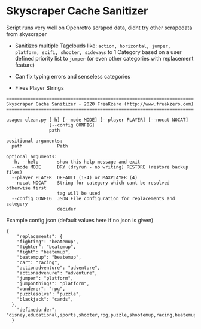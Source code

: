 # Skyscraper Cache Sanitizer

Script runs very well on Openretro scraped data, didnt try other scrapedata from skyscraper

- Sanitizes multiple Tagclouds like:
`action, horizontal, jumper, platform, scifi, shooter, sideways`
to 1 Category based on a user defined priority list to
`jumper` (or even other categories with replacement feature)

- Can fix typing errors and senseless categories

- Fixes Player Strings

```
======================================================================
Skyscraper Cache Sanitizer - 2020 FreaKzero (http://www.freakzero.com)
======================================================================

usage: clean.py [-h] [--mode MODE] [--player PLAYER] [--nocat NOCAT]
                [--config CONFIG]
                path

positional arguments:
  path             Path

optional arguments:
  -h, --help       show this help message and exit
  --mode MODE      DRY (dryrun - no writing) RESTORE (restore backup files)
  --player PLAYER  DEFAULT (1-4) or MAXPLAYER (4)
  --nocat NOCAT    String for category which cant be resolved otherwise first
                   tag will be used
  --config CONFIG  JSON File configuration for replacements and category
                   decider
```

Example config.json (default values here if no json is given)

```
{
    "replacements": {
    "fighting": "beatemup",
    "fighter": "beatemup",
    "fight": "beatemup",
    "beatempup": "beatemup",
    "car": "racing",
    "actionadventure": "adventure",
    "actionadvenure": "adventure",
    "jumper": "platform",
    "jumponthings": "platform",
    "wanderer": "rpg",
    "puzzlesolve": "puzzle",
    "blackjack": "cards",
  },
    "definedorder": "disney,educational,sports,shooter,rpg,puzzle,shootemup,racing,beatemup,cards,quiz,topdown,strategy,platform,adventure,reaction,arcade,simulation,action,maze,pinball,boardgame,movie,creativity"
  }
```